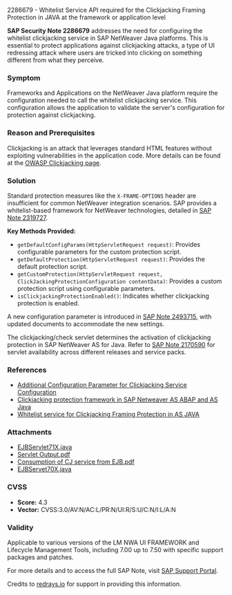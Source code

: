 2286679 - Whitelist Service API required for the Clickjacking Framing Protection in JAVA at the framework or application level

**SAP Security Note 2286679** addresses the need for configuring the whitelist clickjacking service in SAP NetWeaver Java platforms. This is essential to protect applications against clickjacking attacks, a type of UI redressing attack where users are tricked into clicking on something different from what they perceive.

### Symptom
Frameworks and Applications on the NetWeaver Java platform require the configuration needed to call the whitelist clickjacking service. This configuration allows the application to validate the server's configuration for protection against clickjacking.

### Reason and Prerequisites
Clickjacking is an attack that leverages standard HTML features without exploiting vulnerabilities in the application code. More details can be found at the [OWASP Clickjacking page](https://www.owasp.org/index.php/Clickjacking).

### Solution
Standard protection measures like the `X-FRAME-OPTIONS` header are insufficient for common NetWeaver integration scenarios. SAP provides a whitelist-based framework for NetWeaver technologies, detailed in [SAP Note 2319727](https://me.sap.com/notes/2319727).

**Key Methods Provided:**
- `getDefaultConfigParams(HttpServletRequest request)`: Provides configurable parameters for the custom protection script.
- `getDefaultProtection(HttpServletRequest request)`: Provides the default protection script.
- `getCustomProtection(HttpServletRequest request, ClickJackingProtectionConfiguration contentData)`: Provides a custom protection script using configurable parameters.
- `isClickjackingProtectionEnabled()`: Indicates whether clickjacking protection is enabled.

A new configuration parameter is introduced in [SAP Note 2493715](https://me.sap.com/notes/2493715), with updated documents to accommodate the new settings.

The clickjacking/check servlet determines the activation of clickjacking protection in SAP NetWeaver AS for Java. Refer to [SAP Note 2170590](https://me.sap.com/notes/2170590) for servlet availability across different releases and service packs.

### References
- [Additional Configuration Parameter for Clickjacking Service Configuration](https://me.sap.com/notes/2493715)
- [Clickjacking protection framework in SAP Netweaver AS ABAP and AS Java](https://me.sap.com/notes/2319727)
- [Whitelist service for Clickjacking Framing Protection in AS JAVA](https://me.sap.com/notes/2170590)

### Attachments
- [EJBServlet71X.java](https://userapps.support.sap.com/sap/support/sapnotes/public/services/attachment.htm?iv_key=012003146900000088752016&iv_version=0005&iv_guid=6EAE8B27F6791ED798ADB268C4CA40C9)
- [Servlet Output.pdf](https://userapps.support.sap.com/sap/support/sapnotes/public/services/attachment.htm?iv_key=012003146900000088752016&iv_version=0005&iv_guid=6CAE8B3EAEC31ED798ADB919380160CA)
- [Consumption of CJ service from EJB.pdf](https://userapps.support.sap.com/sap/support/sapnotes/public/services/attachment.htm?iv_key=012003146900000088752016&iv_version=0005&iv_guid=6CAE8B3EAC5B1ED798AE2DA5ABD8A0CD)
- [EJBServet70X.java](https://userapps.support.sap.com/sap/support/sapnotes/public/services/attachment.htm?iv_key=012003146900000088752016&iv_version=0005&iv_guid=6CAE8B3EAD2B1ED68FA0EE7798ADA0C0)

### CVSS
- **Score:** 4.3
- **Vector:** CVSS:3.0/AV:N/AC:L/PR:N/UI:R/S:U/C:N/I:L/A:N

### Validity
Applicable to various versions of the LM NWA UI FRAMEWORK and Lifecycle Management Tools, including 7.00 up to 7.50 with specific support packages and patches.

For more details and to access the full SAP Note, visit [SAP Support Portal](https://me.sap.com/notes/2286679).

Credits to [redrays.io](https://redrays.io) for support in providing this information.